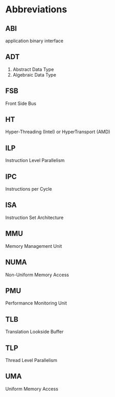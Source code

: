 # Abbreviations

## ABI
application binary interface

## ADT
1. Abstract Data Type
2. Algebraic Data Type

## FSB
Front Side Bus

## HT
Hyper-Threading (Intel) or HyperTransport (AMD)

## ILP
Instruction Level Parallelism

## IPC
Instructions per Cycle

## ISA
Instruction Set Architecture 

## MMU
Memory Management Unit

## NUMA
Non-Uniform Memory Access

## PMU
Performance Monitoring Unit

## TLB
Translation Lookside Buffer

## TLP
Thread Level Parallelism

## UMA
Uniform Memory Access
